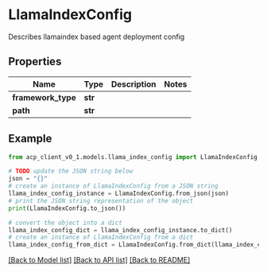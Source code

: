# LlamaIndexConfig

Describes llamaindex based agent deployment config

## Properties

Name | Type | Description | Notes
------------ | ------------- | ------------- | -------------
**framework_type** | **str** |  | 
**path** | **str** |  | 

## Example

```python
from acp_client_v0_1.models.llama_index_config import LlamaIndexConfig

# TODO update the JSON string below
json = "{}"
# create an instance of LlamaIndexConfig from a JSON string
llama_index_config_instance = LlamaIndexConfig.from_json(json)
# print the JSON string representation of the object
print(LlamaIndexConfig.to_json())

# convert the object into a dict
llama_index_config_dict = llama_index_config_instance.to_dict()
# create an instance of LlamaIndexConfig from a dict
llama_index_config_from_dict = LlamaIndexConfig.from_dict(llama_index_config_dict)
```
[[Back to Model list]](../README.md#documentation-for-models) [[Back to API list]](../README.md#documentation-for-api-endpoints) [[Back to README]](../README.md)


